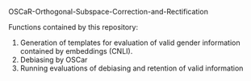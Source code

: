 OSCaR-Orthogonal-Subspace-Correction-and-Rectification


Functions contained by this repository:
1. Generation of templates for evaluation of valid gender information contained by embeddings (CNLI).
2. Debiasing by OSCar
3. Running evaluations of debiasing and retention of valid information